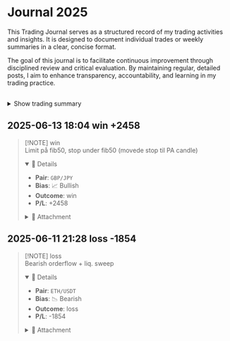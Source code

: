 # Journal 2025

This Trading Journal serves as a structured record of my trading activities and insights. It is designed to document individual trades or weekly summaries in a clear, concise format.

The goal of this journal is to facilitate continuous improvement through disciplined review and critical evaluation. By maintaining regular, detailed posts, I aim to enhance transparency, accountability, and learning in my trading practice.
<div style="padding-top: 1rem;">
    <CalendarHeatmapWrapper />
</div>

<details>
<summary>Show trading summary</summary>

<JournalSummary />
</details>

## 2025-06-13 18:04 <span class="win">win +2458</span>
> [!NOTE] <span class="win">win</span>  
> Limit på fib50, stop under fib50 (movede stop til PA candle)  
> 
> <details open>
> <summary>📂 Details</summary>
> 
> * **Pair**: <code>GBP/JPY</code>
> * **Bias**: 📈 Bullish
> * **Outcome**: <span class="win">win</span>
> * **P/L**: <span class="pl-circle">+2458</span>
> 
> </details>
> 
> <details>
> <summary>📎 Attachment</summary>
> <img src="/images/13062025 GBPJPY1.png" alt="FTMO Challenge Passed" style="max-width: 300px; margin-top: 0.5rem;" />
> </details>

## 2025-06-11 21:28 <span class="loss">loss -1854</span>
> [!NOTE] <span class="loss">loss</span>  
> Bearish orderflow + liq. sweep  
> 
> <details open>
> <summary>📂 Details</summary>
> 
> * **Pair**: <code>ETH/USDT</code>
> * **Bias**: 📉 Bearish
> * **Outcome**: <span class="loss">loss</span>
> * **P/L**: <span class="pl-circle pl-negative">-1854</span>
> 
> </details>
> 
> <details>
> <summary>📎 Attachment</summary>
> <img src="/images/ftmo-challenge-passed.png" alt="FTMO Challenge Passed" style="max-width: 300px; margin-top: 0.5rem;" />
> </details>

